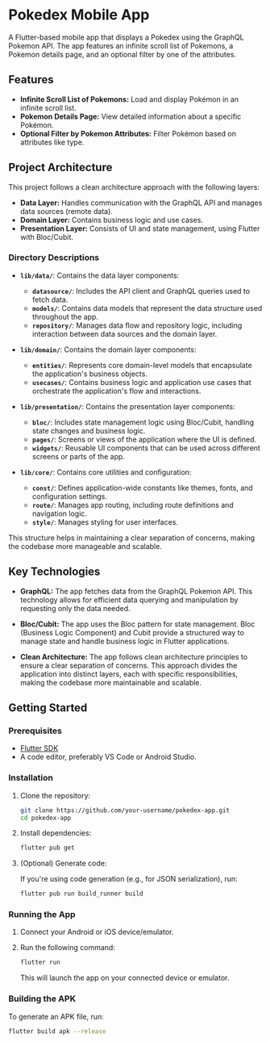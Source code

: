 # Pokedex Mobile App

A Flutter-based mobile app that displays a Pokedex using the GraphQL Pokemon API. The app features an infinite scroll list of Pokemons, a Pokemon details page, and an optional filter by one of the attributes.

## Features

- **Infinite Scroll List of Pokemons:** Load and display Pokémon in an infinite scroll list.
- **Pokemon Details Page:** View detailed information about a specific Pokémon.
- **Optional Filter by Pokemon Attributes:** Filter Pokémon based on attributes like type.

## Project Architecture

This project follows a clean architecture approach with the following layers:

- **Data Layer:** Handles communication with the GraphQL API and manages data sources (remote data).
- **Domain Layer:** Contains business logic and use cases.
- **Presentation Layer:** Consists of UI and state management, using Flutter with Bloc/Cubit.


### Directory Descriptions

- **`lib/data/`**: Contains the data layer components:
  - **`datasource/`**: Includes the API client and GraphQL queries used to fetch data.
  - **`models/`**: Contains data models that represent the data structure used throughout the app.
  - **`repository/`**: Manages data flow and repository logic, including interaction between data sources and the domain layer.

- **`lib/domain/`**: Contains the domain layer components:
  - **`entities/`**: Represents core domain-level models that encapsulate the application's business objects.
  - **`usecases/`**: Contains business logic and application use cases that orchestrate the application's flow and interactions.

- **`lib/presentation/`**: Contains the presentation layer components:
  - **`bloc/`**: Includes state management logic using Bloc/Cubit, handling state changes and business logic.
  - **`pages/`**: Screens or views of the application where the UI is defined.
  - **`widgets/`**: Reusable UI components that can be used across different screens or parts of the app.

- **`lib/core/`**: Contains core utilities and configuration:
  - **`const/`**: Defines application-wide constants like themes, fonts, and configuration settings.
  - **`route/`**: Manages app routing, including route definitions and navigation logic.
  - **`style/`**: Manages styling for user interfaces.

This structure helps in maintaining a clear separation of concerns, making the codebase more manageable and scalable.

## Key Technologies

- **GraphQL:** The app fetches data from the GraphQL Pokemon API. This technology allows for efficient data querying and manipulation by requesting only the data needed.

- **Bloc/Cubit:** The app uses the Bloc pattern for state management. Bloc (Business Logic Component) and Cubit provide a structured way to manage state and handle business logic in Flutter applications.

- **Clean Architecture:** The app follows clean architecture principles to ensure a clear separation of concerns. This approach divides the application into distinct layers, each with specific responsibilities, making the codebase more maintainable and scalable.


## Getting Started

### Prerequisites

- [Flutter SDK](https://flutter.dev/docs/get-started/install)
- A code editor, preferably VS Code or Android Studio.

### Installation

1. Clone the repository:

    ```bash
    git clone https://github.com/your-username/pokedex-app.git
    cd pokedex-app
    ```

2. Install dependencies:

    ```bash
    flutter pub get
    ```

3. (Optional) Generate code:

    If you're using code generation (e.g., for JSON serialization), run:

    ```bash
    flutter pub run build_runner build
    ```

### Running the App

1. Connect your Android or iOS device/emulator.
2. Run the following command:

    ```bash
    flutter run
    ```

   This will launch the app on your connected device or emulator.

### Building the APK

To generate an APK file, run:

```bash
flutter build apk --release